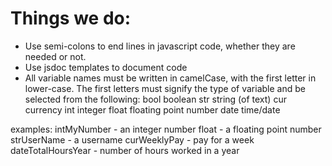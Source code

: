 Things we do:
============
* Use semi-colons to end lines in javascript code, whether they are needed or not.
* Use jsdoc templates to document code
* All variable names must be written in camelCase, with the first letter in lower-case. The first letters must signify the type of variable and be selected from the following:
bool	boolean
str		string (of text)
cur		currency
int		integer
float	floating point number
date	time/date

examples:
intMyNumber - an integer number
float - a floating point number
strUserName - a username
curWeeklyPay - pay for a week
dateTotalHoursYear - number of hours worked in a year
